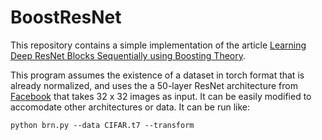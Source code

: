 # BoostResNet

This repository contains a simple implementation of the article [Learning Deep ResNet Blocks Sequentially using Boosting Theory](https://arxiv.org/abs/1706.04964).

This program assumes the existence of a dataset in torch format that is already normalized, and uses the a 50-layer ResNet architecture from [Facebook](https://github.com/facebook/fb.resnet.torch) that takes 32 x 32 images as input. It can be easily modified to accomodate other architectures or data. It can be run like:

`python brn.py --data CIFAR.t7 --transform`
